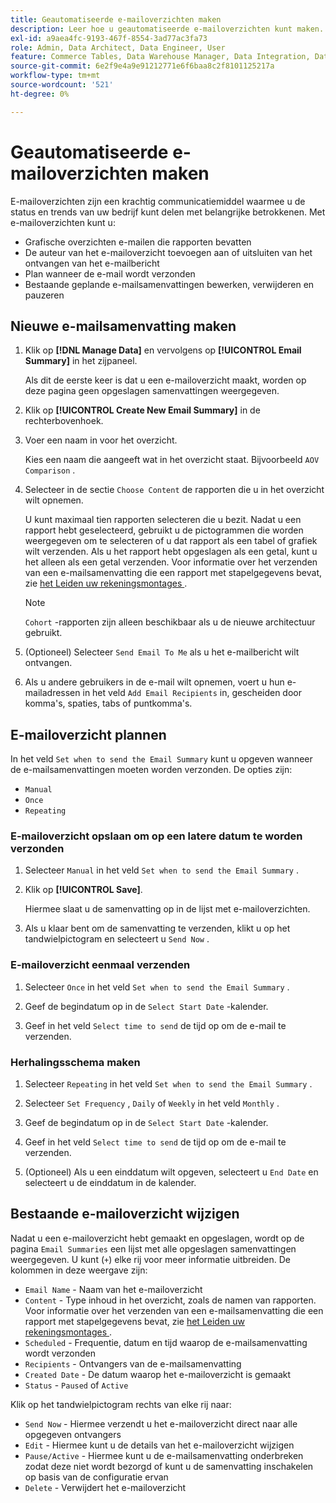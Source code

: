 ```yaml
---
title: Geautomatiseerde e-mailoverzichten maken
description: Leer hoe u geautomatiseerde e-mailoverzichten kunt maken.
exl-id: a9aea4fc-9193-467f-8554-3ad77ac3fa73
role: Admin, Data Architect, Data Engineer, User
feature: Commerce Tables, Data Warehouse Manager, Data Integration, Data Import/Export
source-git-commit: 6e2f9e4a9e91212771e6f6baa8c2f8101125217a
workflow-type: tm+mt
source-wordcount: '521'
ht-degree: 0%

---
```


# Geautomatiseerde e-mailoverzichten maken

E-mailoverzichten zijn een krachtig communicatiemiddel waarmee u de status en trends van uw bedrijf kunt delen met belangrijke betrokkenen. Met e-mailoverzichten kunt u:

* Grafische overzichten e-mailen die rapporten bevatten
* De auteur van het e-mailoverzicht toevoegen aan of uitsluiten van het ontvangen van het e-mailbericht
* Plan wanneer de e-mail wordt verzonden
* Bestaande geplande e-mailsamenvattingen bewerken, verwijderen en pauzeren

## Nieuwe e-mailsamenvatting maken

1. Klik op **[!DNL Manage Data]** en vervolgens op **[!UICONTROL Email Summary]** in het zijpaneel.

   Als dit de eerste keer is dat u een e-mailoverzicht maakt, worden op deze pagina geen opgeslagen samenvattingen weergegeven.

1. Klik op **[!UICONTROL Create New Email Summary]** in de rechterbovenhoek.

1. Voer een naam in voor het overzicht.

   Kies een naam die aangeeft wat in het overzicht staat. Bijvoorbeeld `AOV Comparison` .

1. Selecteer in de sectie `Choose Content` de rapporten die u in het overzicht wilt opnemen.

   U kunt maximaal tien rapporten selecteren die u bezit. Nadat u een rapport hebt geselecteerd, gebruikt u de pictogrammen die worden weergegeven om te selecteren of u dat rapport als een tabel of grafiek wilt verzenden. Als u het rapport hebt opgeslagen als een getal, kunt u het alleen als een getal verzenden. Voor informatie over het verzenden van een e-mailsamenvatting die een rapport met stapelgegevens bevat, zie [ het Leiden uw rekeningsmontages ](../../administrator/account-management/managing-account-settings.md).

   >[!NOTE]
   >
   >`Cohort` -rapporten zijn alleen beschikbaar als u de nieuwe architectuur gebruikt.

1. (Optioneel) Selecteer `Send Email To Me` als u het e-mailbericht wilt ontvangen.

1. Als u andere gebruikers in de e-mail wilt opnemen, voert u hun e-mailadressen in het veld `Add Email Recipients` in, gescheiden door komma&#39;s, spaties, tabs of puntkomma&#39;s.

## E-mailoverzicht plannen

In het veld `Set when to send the Email Summary` kunt u opgeven wanneer de e-mailsamenvattingen moeten worden verzonden. De opties zijn:

* `Manual`
* `Once`
* `Repeating`

### E-mailoverzicht opslaan om op een latere datum te worden verzonden

1. Selecteer `Manual` in het veld `Set when to send the Email Summary` .

1. Klik op **[!UICONTROL Save]**.

   Hiermee slaat u de samenvatting op in de lijst met e-mailoverzichten.

1. Als u klaar bent om de samenvatting te verzenden, klikt u op het tandwielpictogram en selecteert u `Send Now` .

### E-mailoverzicht eenmaal verzenden

1. Selecteer `Once` in het veld `Set when to send the Email Summary` .

1. Geef de begindatum op in de `Select Start Date` -kalender.

1. Geef in het veld `Select time to send` de tijd op om de e-mail te verzenden.

### Herhalingsschema maken

1. Selecteer `Repeating` in het veld `Set when to send the Email Summary` .

1. Selecteer `Set Frequency` , `Daily` of `Weekly` in het veld `Monthly` .

1. Geef de begindatum op in de `Select Start Date` -kalender.

1. Geef in het veld `Select time to send` de tijd op om de e-mail te verzenden.

1. (Optioneel) Als u een einddatum wilt opgeven, selecteert u `End Date` en selecteert u de einddatum in de kalender.

## Bestaande e-mailoverzicht wijzigen

Nadat u een e-mailoverzicht hebt gemaakt en opgeslagen, wordt op de pagina `Email Summaries` een lijst met alle opgeslagen samenvattingen weergegeven. U kunt (`+`) elke rij voor meer informatie uitbreiden. De kolommen in deze weergave zijn:

* `Email Name` - Naam van het e-mailoverzicht
* `Content` - Type inhoud in het overzicht, zoals de namen van rapporten. Voor informatie over het verzenden van een e-mailsamenvatting die een rapport met stapelgegevens bevat, zie [ het Leiden uw rekeningsmontages ](../../administrator/account-management/managing-account-settings.md).
* `Scheduled` - Frequentie, datum en tijd waarop de e-mailsamenvatting wordt verzonden
* `Recipients` - Ontvangers van de e-mailsamenvatting
* `Created Date` - De datum waarop het e-mailoverzicht is gemaakt
* `Status` - `Paused` of `Active`

Klik op het tandwielpictogram rechts van elke rij naar:

* `Send Now` - Hiermee verzendt u het e-mailoverzicht direct naar alle opgegeven ontvangers
* `Edit` - Hiermee kunt u de details van het e-mailoverzicht wijzigen
* `Pause/Active` - Hiermee kunt u de e-mailsamenvatting onderbreken zodat deze niet wordt bezorgd of kunt u de samenvatting inschakelen op basis van de configuratie ervan
* `Delete` - Verwijdert het e-mailoverzicht

